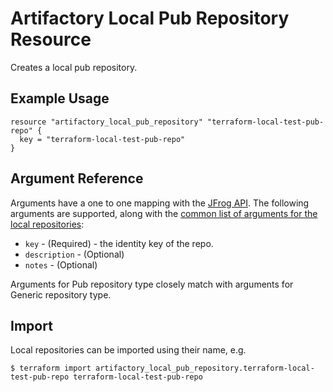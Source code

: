 # Artifactory Local Pub Repository Resource

Creates a local pub repository.

## Example Usage

```hcl
resource "artifactory_local_pub_repository" "terraform-local-test-pub-repo" {
  key = "terraform-local-test-pub-repo"
}
```

## Argument Reference

Arguments have a one to one mapping with the [JFrog API](https://www.jfrog.com/confluence/display/RTF/Repository+Configuration+JSON). 
The following arguments are supported, along with the [common list of arguments for the local repositories](local.md):

* `key` - (Required) - the identity key of the repo.
* `description` - (Optional)
* `notes` - (Optional)

Arguments for Pub repository type closely match with arguments for Generic repository type.

## Import

Local repositories can be imported using their name, e.g.
```
$ terraform import artifactory_local_pub_repository.terraform-local-test-pub-repo terraform-local-test-pub-repo
```